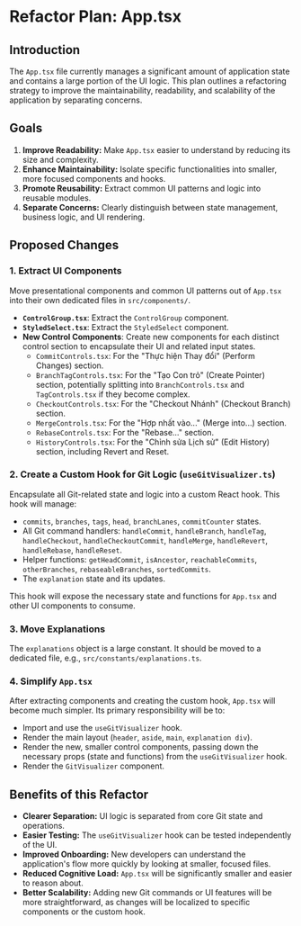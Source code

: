 # Refactor Plan: App.tsx

## Introduction
The `App.tsx` file currently manages a significant amount of application state and contains a large portion of the UI logic. This plan outlines a refactoring strategy to improve the maintainability, readability, and scalability of the application by separating concerns.

## Goals
1.  **Improve Readability:** Make `App.tsx` easier to understand by reducing its size and complexity.
2.  **Enhance Maintainability:** Isolate specific functionalities into smaller, more focused components and hooks.
3.  **Promote Reusability:** Extract common UI patterns and logic into reusable modules.
4.  **Separate Concerns:** Clearly distinguish between state management, business logic, and UI rendering.

## Proposed Changes

### 1. Extract UI Components
Move presentational components and common UI patterns out of `App.tsx` into their own dedicated files in `src/components/`.

*   **`ControlGroup.tsx`**: Extract the `ControlGroup` component.
*   **`StyledSelect.tsx`**: Extract the `StyledSelect` component.
*   **New Control Components**: Create new components for each distinct control section to encapsulate their UI and related input states.
    *   `CommitControls.tsx`: For the "Thực hiện Thay đổi" (Perform Changes) section.
    *   `BranchTagControls.tsx`: For the "Tạo Con trỏ" (Create Pointer) section, potentially splitting into `BranchControls.tsx` and `TagControls.tsx` if they become complex.
    *   `CheckoutControls.tsx`: For the "Checkout Nhánh" (Checkout Branch) section.
    *   `MergeControls.tsx`: For the "Hợp nhất vào..." (Merge into...) section.
    *   `RebaseControls.tsx`: For the "Rebase..." section.
    *   `HistoryControls.tsx`: For the "Chỉnh sửa Lịch sử" (Edit History) section, including Revert and Reset.

### 2. Create a Custom Hook for Git Logic (`useGitVisualizer.ts`)
Encapsulate all Git-related state and logic into a custom React hook. This hook will manage:

*   `commits`, `branches`, `tags`, `head`, `branchLanes`, `commitCounter` states.
*   All Git command handlers: `handleCommit`, `handleBranch`, `handleTag`, `handleCheckout`, `handleCheckoutCommit`, `handleMerge`, `handleRevert`, `handleRebase`, `handleReset`.
*   Helper functions: `getHeadCommit`, `isAncestor`, `reachableCommits`, `otherBranches`, `rebaseableBranches`, `sortedCommits`.
*   The `explanation` state and its updates.

This hook will expose the necessary state and functions for `App.tsx` and other UI components to consume.

### 3. Move Explanations
The `explanations` object is a large constant. It should be moved to a dedicated file, e.g., `src/constants/explanations.ts`.

### 4. Simplify `App.tsx`
After extracting components and creating the custom hook, `App.tsx` will become much simpler. Its primary responsibility will be to:

*   Import and use the `useGitVisualizer` hook.
*   Render the main layout (`header`, `aside`, `main`, `explanation div`).
*   Render the new, smaller control components, passing down the necessary props (state and functions) from the `useGitVisualizer` hook.
*   Render the `GitVisualizer` component.

## Benefits of this Refactor
*   **Clearer Separation:** UI logic is separated from core Git state and operations.
*   **Easier Testing:** The `useGitVisualizer` hook can be tested independently of the UI.
*   **Improved Onboarding:** New developers can understand the application's flow more quickly by looking at smaller, focused files.
*   **Reduced Cognitive Load:** `App.tsx` will be significantly smaller and easier to reason about.
*   **Better Scalability:** Adding new Git commands or UI features will be more straightforward, as changes will be localized to specific components or the custom hook.